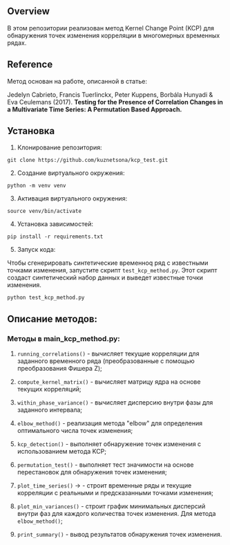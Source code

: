 ## Overview
В этом репозитории реализован метод Kernel Change Point (KCP) для обнаружения точек изменения корреляции в 
многомерных временных рядах.


## Reference
Метод основан на работе, описанной в статье:

Jedelyn Cabrieto, Francis Tuerlinckx, Peter Kuppens, 
Borbála Hunyadi & Eva Ceulemans (2017).
**Testing for the Presence of Correlation Changes in a Multivariate Time Series: A
Permutation Based Approach.**

## Установка
1. Клонирование репозитория:

```git clone https://github.com/kuznetsona/kcp_test.git```

2. Создание виртуального окружения:

```python -m venv venv```

3. Активация виртуального окружения:

```source venv/bin/activate```

4. Установка зависимостей:

```pip install -r requirements.txt```

5. Запуск кода:

Чтобы сгенерировать синтетические временноq ряд с 
известными точками изменения, запустите скрипт `test_kcp_method.py`. 
Этот скрипт создаст синтетический набор данных и выведет известные точки изменения.

```python test_kcp_method.py```


## Описание методов:
### Методы в main_kcp_method.py:

1. `running_correlations()` - вычисляет текущие корреляции для заданного 
временного ряда (преобразованные с помощью преобразования Фишера Z);

2. `compute_kernel_matrix()` - вычисляет матрицу ядра на основе текущих корреляций;

3. `within_phase_variance()` - вычисляет дисперсию внутри фазы для заданного интервала;

4. `elbow_method()` - реализация метода "elbow" для определения оптимального числа точек изменения;

5. `kcp_detection()` - выполняет обнаружение точек изменения с использованием метода KCP;

6. `permutation_test()` - выполняет тест значимости на основе перестановок для обнаружения точек изменения;

7. `plot_time_series()` -> - строит временные ряды и текущие корреляции с реальными и предсказанными точками изменения;

8. `plot_min_variances()` - строит график минимальных дисперсий внутри фаз для каждого количества точек изменения. Для метода `elbow_method()`;

9. `print_summary()` - вывод результатов обнаружения точек изменения.




